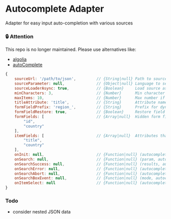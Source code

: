# Autocomplete Adapter
Adapter for easy input auto-completion with various sources

### 🔒  Attention
This repo is no longer maintained. Please use alternatives like:
- [algolia](https://www.algolia.com/doc/guides/building-search-ui/ui-and-ux-patterns/autocomplete/js/#autocomplete-or-instantsearchjs)
- [autoComplete](https://github.com/TarekRaafat/autoComplete.js)

```js
{
    sourceUrl: '/path/to/json',         // {String|null} Path to source (JSON)
    sourceParameter: null,              // {Object|null} Language to search
    sourceLoaderAsync: true,            // {Boolean}     Load source asynchronous
    minCharacters: 3,                   // {Number}      Min character length
    maxItems: 10,                       // {Number}      Max number if items
    titleAttribute: 'title',            // {String}      Attribute name to be filled into the search input after selecting an item
    formFieldPrefix: 'region_',         // {String}      Prefix for dynamic created form fields
    formFieldRestore: true,             // {Boolean}     Restore field values
    formFields: [                       // {Array|null}  Hidden form fields, which are created and will be filled out after selecting an item
        "id",
        "country"
    ],
    itemFields: [                       // {Array|null}  Attributes that are output for each element
        "title",
        "country"
    ],
    onInit: null,                       // {Function|null} (autocomplete)            Callback on init
    onSearch: null,                     // {Function|null} (param, autocomplete)     Disable the default search function.
    onSearchSuccess: null,              // {Function|null} (results, autocomplete)   Callback if search succeed
    onSearchError: null,                // {Function|null} (autocomplete)            Callback in case of faulty search
    onSearchAbort: null,                // {Function|null} (autocomplete)            Callback in case of abort search
    onSearchBoxEvent: null,             // {Function|null} (mode, autocomplete)      Callback to handle search box behavior
    onItemSelect: null                  // {Function|null} (autocomplete)            Callback if an itemSelected
}
```

### Todo
- consider nested JSON data
